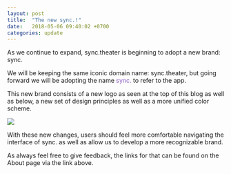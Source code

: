 ```yaml
---
layout: post
title:  "The new sync.!"
date:   2018-05-06 09:40:02 +0700
categories: update
---
```

As we continue to expand, sync.theater is beginning to adopt a new brand: sync.

We will be keeping the same iconic domain name: sync.theater, but going forward we will be adopting the name <span style="color: #8C5EC1">sync.</span> to refer to the app.

This new brand consists of a new logo as seen at the top of this blog as well as below, a new set of design principles as well as a more unified color scheme.

<img src="{{ '/assets/imgs/sync%202.svg' | prepend:site.baseurl }}"/>

With these new changes, users should feel more comfortable navigating the interface of sync. as well as allow us to develop a more recognizable brand.

As always feel free to give feedback, the links for that can be found on the About page via the link above.
